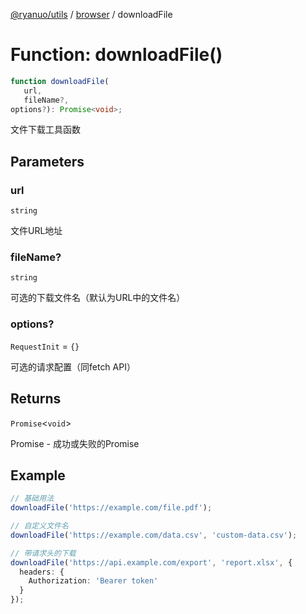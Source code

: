 [@ryanuo/utils](../../index.md) / [browser](../index.md) / downloadFile

# Function: downloadFile()

```ts
function downloadFile(
   url, 
   fileName?, 
options?): Promise<void>;
```

文件下载工具函数

## Parameters

### url

`string`

文件URL地址

### fileName?

`string`

可选的下载文件名（默认为URL中的文件名）

### options?

`RequestInit` = `{}`

可选的请求配置（同fetch API）

## Returns

`Promise`\<`void`\>

Promise<void> - 成功或失败的Promise

## Example

```ts
// 基础用法
downloadFile('https://example.com/file.pdf');

// 自定义文件名
downloadFile('https://example.com/data.csv', 'custom-data.csv');

// 带请求头的下载
downloadFile('https://api.example.com/export', 'report.xlsx', {
  headers: {
    Authorization: 'Bearer token'
  }
});
```
